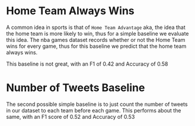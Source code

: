 # Home Team Always Wins
A common idea in sports is that of `Home Team Advantage` aka, the idea that the home team is more likely to win, thus for a simple baseline we evaluate this idea.
The nba games dataset records whether or not the Home Team wins for every game, thus for this baseline we predict that the home team always wins. 

This baseline is not great, with an F1 of 0.42 and Accuracy of 0.58

# Number of Tweets Baseline
The second possible simple baseline is to just count the number of tweets in our dataset to each team before each game. This performs about the same, with an F1 score of 0.52 and Accuracy of 0.53

